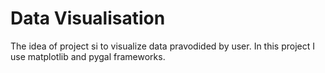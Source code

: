 # Data Visualisation
The idea of project si to visualize data pravodided by user.
In this project I use matplotlib and pygal frameworks.